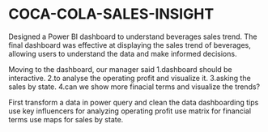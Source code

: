 # COCA-COLA-SALES-INSIGHT

 Designed a Power BI dashboard to understand beverages sales trend.
 The final dashboard was effective at displaying the sales trend of beverages, allowing users to understand 
the data and make informed decisions.



Moving to the dashboard,
our manager said 
1.dashboard should be interactive.
2.to analyse the operating profit and visualize it.
3.asking the sales by state.
4.can we show more finacial terms and visualize the trends?


First transform a data in power query and clean the data
dashboarding tips
use key influencers for analyzing operating profit
use matrix for financial terms
use maps for sales by state.
